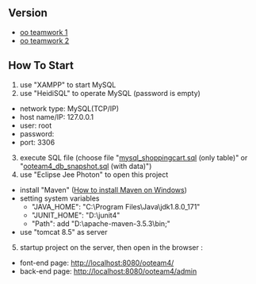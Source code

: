 ## Version
* [oo teamwork 1](https://github.com/zentim/ooteam4/releases/tag/v0.4.5)
* [oo teamwork 2](https://github.com/zentim/ooteam4/releases/tag/v0.4.7)


## How To Start
1. use "XAMPP" to start MySQL
2. use "HeidiSQL" to operate MySQL (password is empty)
  * network type: MySQL(TCP/IP)
  * host name/IP: 127.0.0.1
  * user: root
  * password:
  * port: 3306
3. execute SQL file (choose file "[mysql_shoppingcart.sql](https://github.com/zentim/ooteam4/blob/master/mysql_shoppingcart.sql) (only table)" or "[ooteam4_db_snapshot.sql](https://github.com/zentim/ooteam4/blob/master/ooteam4_db_snapshot.sql) (with data)")
4. use "Eclipse Jee Photon" to open this project
* install "Maven" ([How to install Maven on Windows](https://www.mkyong.com/maven/how-to-install-maven-in-windows/))
* setting system variables
  - "JAVA_HOME": "C:\Program Files\Java\jdk1.8.0_171"
  - "JUNIT_HOME": "D:\junit4"
  - "Path": add "D:\apache-maven-3.5.3\bin;"
* use "tomcat 8.5" as server
5. startup project on the server, then open in the browser :
* font-end page: [http://localhost:8080/ooteam4/](http://localhost:8080/ooteam4/)
* back-end page: [http://localhost:8080/ooteam4/admin](http://localhost:8080/ooteam4/admin)
